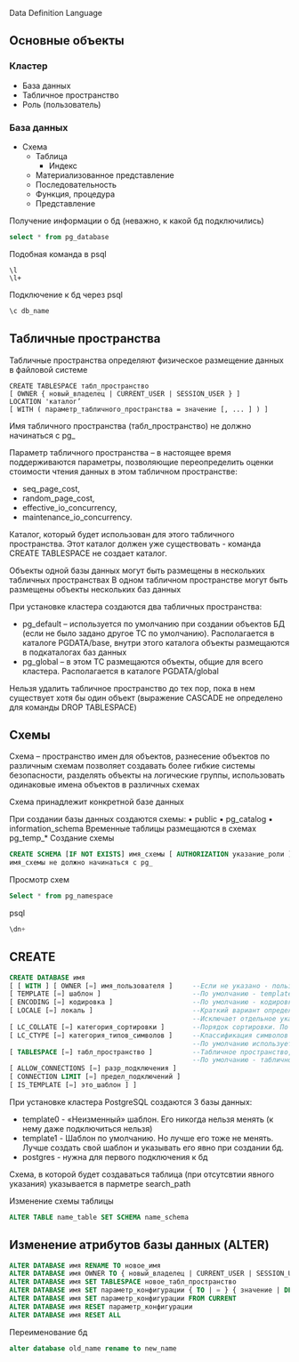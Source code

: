 Data Definition Language

## Основные объекты
### Кластер 
- База данных
- Табличное пространство
- Роль (пользователь)
### База данных
- Схема
  - Таблица
    - Индекс
  - Материализованное представление
  - Последовательность
  - Функция, процедура
  - Представление

Получение информации о бд (неважно, к какой бд подключились)
```sql
select * from pg_database
```
Подобная команда в psql
```
\l
\l+
```

Подключение к бд через psql
```sql
\c db_name
```

## Табличные пространства
Табличные пространства определяют физическое размещение данных в файловой системе
```
CREATE TABLESPACE табл_пространство
[ OWNER { новый_владелец | CURRENT_USER | SESSION_USER } ]
LOCATION 'каталог’
[ WITH ( параметр_табличного_пространства = значение [, ... ] ) ]
```
Имя табличного пространства (табл_пространство) не должно начинаться с pg_

Параметр табличного пространства – в настоящее время поддерживаются параметры, позволяющие переопределить оценки стоимости чтения данных в этом табличном пространстве:
- seq_page_cost,
- random_page_cost,
- effective_io_concurrency,
- maintenance_io_concurrency.

Каталог, который будет использован для этого табличного пространства. Этот каталог должен уже существовать - команда CREATE TABLESPACE не создает каталог.

Объекты одной базы данных могут быть размещены в нескольких табличных пространствах
В одном табличном пространстве могут быть размещены объекты нескольких баз данных

При установке кластера создаются два табличных пространства:
- pg_default – используется по умолчанию при создании объектов БД (если не было задано
другое ТС по умолчанию). Располагается в каталоге PGDATA/base, внутри этого каталога
объекты размещаются в подкаталогах баз данных
- pg_global – в этом ТС размещаются объекты, общие для всего кластера. Располагается в
каталоге PGDATA/global

Нельзя удалить табличное пространство до тех пор, пока в нем существует хотя бы один объект
(выражение CASCADE не определено для команды DROP TABLESPACE)

## Схемы
Схема – пространство имен для объектов, разнесение объектов по различным схемам позволяет
создавать более гибкие системы безопасности, разделять объекты на логические группы,
использовать одинаковые имена объектов в различных схемах

Схема принадлежит конкретной базе данных

При создании базы данных создаются схемы:
▪ public
▪ pg_catalog
▪ information_schema
Временные таблицы размещаются в схемах pg_temp_*
Создание схемы
```sql
CREATE SCHEMA [IF NOT EXISTS] имя_схемы [ AUTHORIZATION указание_роли ]
имя_схемы не должно начинаться с pg_
```
Просмотр схем
```sql
Select * from pg_namespace
```
psql
```sql
\dn+
```


## CREATE
```sql
CREATE DATABASE имя
[ [ WITH ] [ OWNER [=] имя_пользователя ]     --Если не указано - пользователь, выполняющий команду
[ TEMPLATE [=] шаблон ]                       --По умолчанию - template1
[ ENCODING [=] кодировка ]                    --По умолчанию - кодировка шаблона
[ LOCALE [=] локаль ]                         --Краткий вариант определения значения для двух параметров LC_COLLATE и LC_CTYPE.
                                              --Исключает отдельное указание любого из этих параметров
[ LC_COLLATE [=] категория_сортировки ]       --Порядок сортировки. По умолчанию используется LC_COLLATE шаблона
[ LC_CTYPE [=] категория_типов_символов ]     --Классификация символов (принадлежность символов категориям, например: строчные, заглавные, цифры и т.п.).
                                              --По умолчанию используется классификация символов, установленная в шаблоне.
[ TABLESPACE [=] табл_пространство ]          --Tабличное пространство, которое будет использоваться по умолчанию для объектов, создаваемых в этой базе.
                                              --По умолчанию - табличное пространство шаблона.
[ ALLOW_CONNECTIONS [=] разр_подключения ]
[ CONNECTION LIMIT [=] предел_подключений ]
[ IS_TEMPLATE [=] это_шаблон ] ]
```
При установке кластера PostgreSQL создаются 3 базы данных:
- template0 - «Неизменный» шаблон. Его никогда нельзя менять (к нему даже подключиться нельзя)
- template1 - Шаблон по умолчанию. Но лучше его тоже не менять. Лучше создать свой шаблон и указывать его явно при создании бд.
- postgres - нужна для первого подключения к бд

Схема, в которой будет создаваться таблица (при отсутсвтии явного указания) указывается в парметре search_path

Изменение схемы таблицы
```sql
ALTER TABLE name_table SET SCHEMA name_schema
```

## Изменение атрибутов базы данных (ALTER)
```sql
ALTER DATABASE имя RENAME TO новое_имя
ALTER DATABASE имя OWNER TO { новый_владелец | CURRENT_USER | SESSION_USER }
ALTER DATABASE имя SET TABLESPACE новое_табл_пространство
ALTER DATABASE имя SET параметр_конфигурации { TO | = } { значение | DEFAULT }
ALTER DATABASE имя SET параметр_конфигурации FROM CURRENT
ALTER DATABASE имя RESET параметр_конфигурации
ALTER DATABASE имя RESET ALL
```
Переименование бд
```sql
alter database old_name rename to new_name
```
